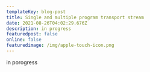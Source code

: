 ```yaml
---
templateKey: blog-post
title: Single and multiple program transport stream
date: 2021-08-26T04:02:29.676Z
description: in progress
featuredpost: false
online: false
featuredimage: /img/apple-touch-icon.png
---
```

in porogress